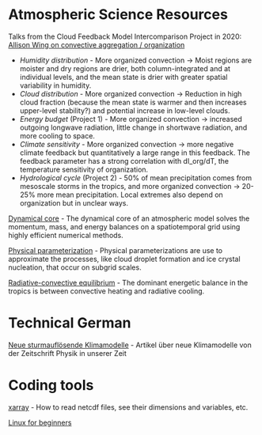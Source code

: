 # Atmospheric Science Resources

Talks from the Cloud Feedback Model Intercomparison Project in 2020: [Allison Wing on convective aggregation / organization](https://www.youtube.com/watch?v=EImE4z_POwA)
- *Humidity distribution* - More organized convection &#8594; Moist regions are moister and dry regions are drier, both column-integrated and at individual levels, and the mean state is drier with greater spatial variability in humidity.
- *Cloud distribution* - More organized convection &#8594; Reduction in high cloud fraction (because the mean state is warmer and then increases upper-level stability?) and potential increase in low-level clouds.
- *Energy budget* (Project 1) - More organized convection &#8594; increased outgoing longwave radiation, little change in shortwave radiation, and more cooling to space.
- *Climate sensitivity* - More organized convection &#8594; more negative climate feedback but quantitatively a large range in this feedback. The feedback parameter has a strong correlation with dI_org/dT, the temperature sensitivity of organization.
- *Hydrological cycle* (Project 2) - 50% of mean precipitation comes from mesoscale storms in the tropics, and more organized convection &#8594; 20-25% more mean precipitation. Local extremes also depend on organization but in unclear ways.

[Dynamical core](dynamical-core.pdf) - The dynamical core of an atmospheric model solves the momentum, mass, and energy balances on a spatiotemporal grid using highly efficient numerical methods.

[Physical parameterization](physical-parameterizations.pdf) - Physical parameterizations are use to approximate the processes, like cloud droplet formation and ice crystal nucleation, that occur on subgrid scales.

[Radiative-convective equilibrium](radiative-convective-equilibrium.pdf) - The dominant energetic balance in the tropics is between convective heating and radiative cooling.

# Technical German

[Neue sturmauflösende Klimamodelle](stuermische-zeiten-fuer-klimaforschung.pdf) - Artikel über neue Klimamodelle von der Zeitschrift Physik in unserer Zeit

# Coding tools

[xarray](https://xarray-contrib.github.io/xarray-tutorial/oceanhackweek-2020/xarray-oceanhackweek20.html) - How to read netcdf files, see their dimensions and variables, etc.

[Linux for beginners](https://ubuntu.com/tutorials/command-line-for-beginners#1-overview)
